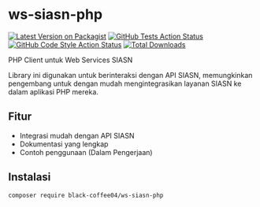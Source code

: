 # ws-siasn-php

[![Latest Version on Packagist](https://img.shields.io/packagist/v/black-coffee04/ws-siasn-php.svg?style=flat-square)](https://packagist.org/packages/black-coffee04/ws-siasn-php)
[![GitHub Tests Action Status](https://img.shields.io/github/actions/workflow/status/black-coffee04/ws-siasn-php/run-tests.yml?branch=main&label=tests&style=flat-square)](https://github.com/black-coffee04/ws-siasn-php/actions?query=workflow%3Arun-tests+branch%3Amain)
[![GitHub Code Style Action Status](https://img.shields.io/github/actions/workflow/status/black-coffee04/ws-siasn-php/fix-php-code-style-issues.yml?branch=main&label=code%20style&style=flat-square)](https://github.com/black-coffee04/ws-siasn-php/actions?query=workflow%3A"Fix+PHP+code+style+issues"+branch%3Amain)
[![Total Downloads](https://img.shields.io/packagist/dt/black-coffee04/ws-siasn-php.svg?style=flat-square)](https://packagist.org/packages/black-coffee04/ws-siasn-php)

PHP Client untuk Web Services SIASN

Library ini digunakan untuk berinteraksi dengan API SIASN, memungkinkan pengembang untuk dengan mudah mengintegrasikan layanan SIASN ke dalam aplikasi PHP mereka.

## Fitur
- Integrasi mudah dengan API SIASN
- Dokumentasi yang lengkap
- Contoh penggunaan (Dalam Pengerjaan)

## Instalasi
```bash
composer require black-coffee04/ws-siasn-php
